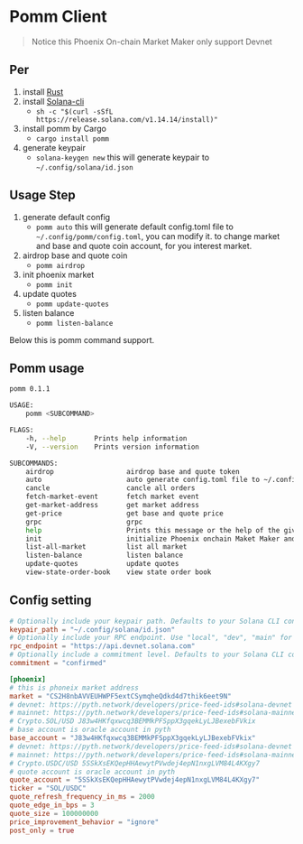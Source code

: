 # Pomm Client

> Notice this Phoenix On-chain Market Maker only support Devnet

## Per

1. install [Rust](https://www.rust-lang.org/tools/install)
2. install [Solana-cli](https://docs.solana.com/cli/install-solana-cli-tools)
    - `sh -c "$(curl -sSfL https://release.solana.com/v1.14.14/install)"`
3. install pomm by Cargo
    - `cargo install pomm`
4. generate keypair
    - `solana-keygen new` this will generate keypair to `~/.config/solana/id.json`

## Usage Step

1. generate default config
    - `pomm auto` this will generate default config.toml file to `~/.config/pomm/config.toml`, you can modify it. to change market and base and quote coin account, for you interest market.
2. airdrop base and quote coin
    - `pomm airdrop`
3. init phoenix market
    - `pomm init`
4. update quotes
    - `pomm update-quotes`
5. listen balance
    - `pomm listen-balance`

Below this is pomm command support.

## Pomm usage

```bash
pomm 0.1.1

USAGE:
    pomm <SUBCOMMAND>

FLAGS:
    -h, --help       Prints help information
    -V, --version    Prints version information

SUBCOMMANDS:
    airdrop                  airdrop base and quote token
    auto                     auto generate config.toml file to ~/.config/pomm/config.toml
    cancle                   cancle all orders
    fetch-market-event       fetch market event
    get-market-address       get market address
    get-price                get base and quote price
    grpc                     grpc
    help                     Prints this message or the help of the given subcommand(s)
    init                     initialize Phoenix onchain Maket Maker and Claim Market Sate
    list-all-market          list all market
    listen-balance           listen balance
    update-quotes            update quotes
    view-state-order-book    view state order book
```

## Config setting

```toml
# Optionally include your keypair path. Defaults to your Solana CLI config file.
keypair_path = "~/.config/solana/id.json"
# Optionally include your RPC endpoint. Use "local", "dev", "main" for default endpoints. Defaults to your Solana CLI config file.
rpc_endpoint = "https://api.devnet.solana.com"
# Optionally include a commitment level. Defaults to your Solana CLI config file.
commitment = "confirmed"

[phoenix]
# this is phoneix market address
market = "CS2H8nbAVVEUHWPF5extCSymqheQdkd4d7thik6eet9N"
# devnet: https://pyth.network/developers/price-feed-ids#solana-devnet
# mainnet: https://pyth.network/developers/price-feed-ids#solana-mainnet-beta
# Crypto.SOL/USD J83w4HKfqxwcq3BEMMkPFSppX3gqekLyLJBexebFVkix
# base account is oracle account in pyth
base_account = "J83w4HKfqxwcq3BEMMkPFSppX3gqekLyLJBexebFVkix"
# devnet: https://pyth.network/developers/price-feed-ids#solana-devnet
# mainnet: https://pyth.network/developers/price-feed-ids#solana-mainnet-beta
# Crypto.USDC/USD 5SSkXsEKQepHHAewytPVwdej4epN1nxgLVM84L4KXgy7
# quote account is oracle account in pyth
quote_account = "5SSkXsEKQepHHAewytPVwdej4epN1nxgLVM84L4KXgy7"
ticker = "SOL/USDC"
quote_refresh_frequency_in_ms = 2000
quote_edge_in_bps = 3
quote_size = 100000000
price_improvement_behavior = "ignore"
post_only = true
```
